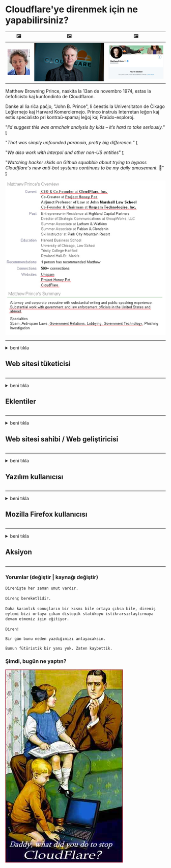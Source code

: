 # Cloudflare'ye direnmek için ne yapabilirsiniz?

| 🖼 | 🖼 | 🖼 |
| --- | --- | --- |
| ![](../image/matthew_prince_teen.jpg) | ![](../image/matthew_prince.jpg) | ![](../image/blockedbymatthewprince.jpg) |


Matthew Browning Prince, naskita la 13an de novembro 1974, estas la ĉefoficisto kaj kunfondinto de Cloudflaron.

Danke al lia riĉa paĉjo, "John B. Prince", li ĉeestis la Universitaton de Ĉikago Leĝlernejo kaj Harvard Komerclernejo.
Princo instruis Interretan leĝon kaj estis specialisto pri kontraŭ-spamaj leĝoj kaj Fraŭdo-esploroj.


"*I’d suggest this was armchair analysis by kids – it’s hard to take seriously.*" [t](https://www.theguardian.com/technology/2015/nov/19/cloudflare-accused-by-anonymous-helping-isis)

"*That was simply unfounded paranoia, pretty big difference.*"  [t](https://twitter.com/xxdesmus/status/992757936123359233)

"*We also work with Interpol and other non-US entities*" [t](https://twitter.com/eastdakota/status/1203028504184360960)

"*Watching hacker skids on Github squabble about trying to bypass Cloudflare's new anti-bot systems continues to be my daily amusement.* 🍿" [t](https://twitter.com/eastdakota/status/1273277839102656515)


![](../image/whoismp.jpg)

---


<details>
<summary>beni tıkla

## Web sitesi tüketicisi
</summary>


- Beğendiğiniz web sitesi Cloudflare kullanıyorsa, onlara Cloudflare kullanmamalarını söyleyin.
  - Facebook, Reddit, Twitter veya Mastodon gibi sosyal medyada sızlanmak hiçbir fark yaratmaz. [Eylemler hashtag'lerden daha yüksektir.](https://twitter.com/phyzonloop/status/1274132092490862594)
  - Kendinizi faydalı hale getirmek istiyorsanız web sitesi sahibiyle iletişime geçmeyi deneyin.

[Cloudflare dedi](https://github.com/Eloston/ungoogled-chromium/issues/783):
```
Sorun yaşadığınız belirli hizmetler veya siteler için yöneticilere ulaşmanızı ve deneyimlerinizi paylaşmanızı öneririz.
```

[Siz istemezseniz, web sitesi sahibi bu sorunu asla bilemez.](../PEOPLE.md)

![](../image/liberapay.jpg)

[Başarılı örnek](https://counterpartytalk.org/t/turn-off-cloudflare-on-counterparty-co-plz/164/5).<br>
Bir sorunun var? [Şimdi sesini yükselt.](https://github.com/maraoz/maraoz.github.io/issues/1) Aşağıdaki örnek.

```
Siz sadece kurumsal sansüre ve kitlesel gözetlemeye yardım ediyorsunuz.
http://crimeflare.eu.org
```

```
Web sayfanız, CloudFlare'nin gizliliği kötüye kullanan özel duvarlı bahçesinde.
http://crimeflare.eu.org
```

- Web sitesinin gizlilik politikasını okumak için biraz zaman ayırın.
  - Web sitesi Cloudflare'nin arkasındaysa veya web sitesi Cloudflare'ye bağlı hizmetleri kullanıyorsa.

"Cloudflare" nin ne olduğunu açıklamalı ve verilerinizi Cloudflare ile paylaşmak için izin istemelidir. Bunu yapmamak, güven kaybına neden olur ve söz konusu web sitesinden kaçınılmalıdır.

[Kabul edilebilir bir gizlilik politikası örneği burada](https://archive.is/bDlTz) ("Subprocessors" > "Entity Name")

```
Gizlilik politikanızı okudum ve Cloudflare kelimesini bulamıyorum.
Verilerimi Cloudflare'ye aktarmaya devam ederseniz sizinle veri paylaşmayı reddediyorum.
http://crimeflare.eu.org
```

Bu, Cloudflare kelimesine sahip olmayan bir gizlilik politikası örneğidir.
[Liberland Jobs](https://archive.is/daKIr) [privacy policy](https://docsend.com/view/feiwyte):

![](../image/cfwontobey.jpg)

Cloudflare kendi gizlilik politikasına sahiptir.
[Cloudflare doxxing insanları seviyor.](https://www.reddit.com/r/GamerGhazi/comments/2s64fe/be_wary_reporting_to_cloudflare/)

İşte web sitesinin kayıt formu için iyi bir örnek.
AFAIK, sıfır web sitesi bunu yapar. Onlara güvenecek misin?

```
"XYZ'ye Kaydol" seçeneğine tıklayarak, hizmet şartlarımızı ve gizlilik bildirimimizi kabul etmiş olursunuz.
Verilerinizi Cloudflare ile paylaşmayı ve ayrıca cloudflare'ın gizlilik bildirimini de kabul etmiş olursunuz.
Cloudflare bilgilerinizi sızdırırsa veya sunucularımıza bağlanmanıza izin vermezse, bu bizim hatamız değildir. [*]

[ kaydol ] [ katılmıyorum ]
```
[*] [PEOPLE.md](../PEOPLE.md)


- Hizmetlerini kullanmamaya çalışın. Cloudflare tarafından izlendiğinizi unutmayın.
  - ["I'm in your TLS, sniffin' your passworz"](../image/iminurtls.jpg)

- Başka bir web sitesi arayın. İnternette alternatifler ve fırsatlar var!

- Arkadaşlarınızı günlük olarak Tor kullanmaya ikna edin.
  - Anonimlik, açık internetin standardı olmalıdır!
  - [Tor projesinin bu projeyi beğenmediğini unutmayın.](../HISTORY.md)

</details>

------

<details>
<summary>beni tıkla

## Eklentiler
</summary>

- Tarayıcınız Firefox, Tor Browser veya Ungoogled Chromium ise aşağıdaki eklentilerden birini kullanın.
  - Başka bir yeni eklenti eklemek istiyorsanız, önce onun hakkında sorun.


| İsim Soyisim | Geliştirici | Destek | Engelleyebilir | Bildirebilir | Chrome |
| -------- | -------- | -------- | -------- | -------- | -------- |
| [Bloku Cloudflaron MITM-Atakon](../subfiles/about.bcma.md) | #Addon | [ ? ](http://crimeflare.eu.org/) | **Evet**     | **Evet**     |  **Evet** |
| [Ĉu ligoj estas vundeblaj al MITM-atako?](../subfiles/about.ismm.md) | #Addon | [ ? ](http://crimeflare.eu.org/) | Hayır     | **Evet**     |  **Evet** |
| [Ĉu ĉi tiuj ligoj blokos Tor-uzanton?](../subfiles/about.isat.md) | #Addon | [ ? ](http://crimeflare.eu.org/) | Hayır     | **Evet**     |  **Evet** |
| [Block Cloudflare MITM Attack](https://trac.torproject.org/projects/tor/attachment/ticket/24351/block_cloudflare_mitm_attack-1.0.14.1-an%2Bfx.xpi)<br>[**DELETED BY TOR PROJECT**](../HISTORY.md) | nullius | [ ? ](tool/block_cloudflare_mitm_fx), [Link](http://crimeflare.eu.org/) | **Evet**     | **Evet**     |  Hayır |
| [TPRB](http://34ahehcli3epmhbu2wbl6kw6zdfl74iyc4vg3ja4xwhhst332z3knkyd.onion/) | Sw | [ ? ](http://34ahehcli3epmhbu2wbl6kw6zdfl74iyc4vg3ja4xwhhst332z3knkyd.onion/) | **Evet**     | **Evet**     |  Hayır |
| [Detect Cloudflare](https://addons.mozilla.org/en-US/firefox/addon/detect-cloudflare/) | Frank Otto | [ ? ](https://github.com/traktofon/cf-detect) | Hayır     | **Evet**     |  Hayır |
| [True Sight](https://addons.mozilla.org/en-US/firefox/addon/detect-cloudflare-plus/) | claustromaniac | [ ? ](https://github.com/claustromaniac/detect-cloudflare-plus) | Hayır     | **Evet**     |  Hayır |
| [Which Cloudflare datacenter am I visiting?](https://addons.mozilla.org/en-US/firefox/addon/cf-pop/) | 依云 | [ ? ](https://github.com/lilydjwg/cf-pop) | Hayır     | **Evet**     |  Hayır |


- "Merkezi olmayan gözler", "CDNJS (Cloudflare)" bağlantısını durdurabilir.
  - Çok sayıda isteğin ağlara ulaşmasını engeller ve sitelerin bozulmasını önlemek için yerel dosyalar sunar.
  - Geliştirici yanıtladı: "[very concerning indeed](https://github.com/Synzvato/decentraleyes/issues/236#issuecomment-352049501)", "[widespread usage severely centralizes the web](https://github.com/Synzvato/decentraleyes/issues/251#issuecomment-366752049)"

- [Ayrıca, Cloudflare sertifikasını Sertifika Yetkilinizden (CA) kaldırabilir veya bu sertifikaya güvenmeyebilirsiniz.](https://www.ssl.com/how-to/remove-root-certificate-firefox/)

</details>

------

<details>
<summary>beni tıkla

## Web sitesi sahibi / Web geliştiricisi
</summary>


![](../image/word_cloudflarefree.jpg)

- Cloudflare çözümünü kullanmayın, Dönem.
  - Bundan daha iyisini yapabilirsin, değil mi? [Cloudflare aboneliklerini, planlarını, etki alanlarını veya hesapları nasıl kaldıracağınız aşağıda açıklanmıştır.](https://support.cloudflare.com/hc/en-us/articles/200167776-Removing-subscriptions-plans-domains-or-accounts)

| 🖼 | 🖼 |
| --- | --- |
| ![](../image/htmlalertcloudflare.jpg) | ![](../image/htmlalertcloudflare2.jpg) |

- Daha fazla müşteri mi istiyorsunuz? Ne yapacağını biliyorsun. İpucu "çizginin üstünde" dir.
  - [Merhaba, "Gizliliğinizi ciddiye alıyoruz" yazdınız ama "403 Yasaklı Anonim Proxy'ye İzin Verilmiyor" hatası aldım.](https://it.slashdot.org/story/19/02/19/0033255/stop-saying-we-take-your-privacy-and-security-seriously) Tor veya VPN'i neden engelliyorsunuz? [Ve neden geçici e-postaları engelliyorsunuz?](http://523kpawzkarw3j6afz2elxfs4h3hfclomkcmbjs6kaimo4lokympi6yd.onion/)

![](../image/anonexist.jpg)

- Cloudflare kullanmak, kesinti olasılığını artıracaktır. Sunucunuz kapalıysa veya Cloudflare çalışmıyorsa ziyaretçiler web sitenize erişemez.
  - [Cloudflare'nin asla düşmediğini gerçekten düşündün mü?](https://www.ibtimes.com/cloudflare-down-not-working-sites-producing-504-gateway-timeout-errors-2618008) [Another](https://twitter.com/Jedduff/status/1097875615997399040) [sample](https://twitter.com/search?f=tweets&vertical=default&q=Cloudflare%20is%20having%20problems). [Need more](../PEOPLE.md)?

![](../image/cloudflareinternalerror.jpg)

- "API hizmetinizi", "yazılım güncelleme sunucunuzu" veya "RSS beslemenizi" proxy olarak kullanmak müşterinize zarar verir. Bir müşteri sizi aradı ve "Artık API'nizi kullanamıyorum" dedi ve neler olduğu hakkında hiçbir fikriniz yok. Cloudflare, müşterinizi sessizce engelleyebilir. Sence tamam mı?
  - Birçok RSS okuyucu istemcisi ve RSS okuyucu çevrimiçi hizmeti vardır. İnsanların abone olmasına izin vermiyorsan neden RSS beslemesi yayınlıyorsun?

![](../image/rssfeedovercf.jpg)

- HTTPS sertifikasına ihtiyacınız var mı? "Let's Encrypt" kullanın veya CA şirketinden satın alın.

- DNS sunucusuna ihtiyacınız var mı? Kendi sunucunuzu kuramıyor musunuz? Peki ya onlar: [Hurricane Electric Free DNS](https://dns.he.net/), [Dyn.com](https://dyn.com/dns/), [1984 Hosting](https://www.1984hosting.com/), [Afraid.Org (TOR kullanıyorsanız yönetici hesabınızı silin)](https://freedns.afraid.org/)

- Barındırma hizmeti mi arıyorsunuz? Sadece ücretsiz mi? Peki ya onlar: [Onion Service](http://vww6ybal4bd7szmgncyruucpgfkqahzddi37ktceo3ah7ngmcopnpyyd.onion/en/security/network-security/tor/onionservices-best-practices), [Free Web Hosting Area](https://freewha.com/), [Autistici/Inventati Web Site Hosting](https://www.autinv5q6en4gpf4.onion/services/website), [Github Pages](https://pages.github.com/), [Surge](https://surge.sh/)
  - [Cloudflare için alternatifler](../subfiles/cloudflare-alternatives.md)

- "Cloudflare-ipfs.com" kullanıyor musunuz? [Cloudflare IPFS'nin kötü olduğunu biliyor musunuz?](../PEOPLE.md)

- OWASP ve Fail2Ban gibi Web Uygulaması Güvenlik Duvarını sunucunuza kurun ve uygun şekilde yapılandırın.
  - Tor'u engellemek bir çözüm değildir. Herkesi sadece küçük kötü kullanıcılar için cezalandırmayın.

- "Cloudflare Warp" kullanıcılarının web sitenize erişmesini yeniden yönlendirin veya engelleyin. Ve yapabiliyorsanız bir neden belirtin.

> IP listesi: "[Cloudflare’nin mevcut IP aralıkları](cloudflare_inc/)"

> A: Sadece onları engelle

```
server {
...
deny 173.245.48.0/20;
deny 103.21.244.0/22;
deny 103.22.200.0/22;
deny 103.31.4.0/22;
deny 141.101.64.0/18;
deny 108.162.192.0/18;
deny 190.93.240.0/20;
deny 188.114.96.0/20;
deny 197.234.240.0/22;
deny 198.41.128.0/17;
deny 162.158.0.0/15;
deny 104.16.0.0/12;
deny 172.64.0.0/13;
deny 131.0.72.0/22;
deny 2400:cb00::/32;
deny 2606:4700::/32;
deny 2803:f800::/32;
deny 2405:b500::/32;
deny 2405:8100::/32;
deny 2a06:98c0::/29;
deny 2c0f:f248::/32;
...
}
```

> B: Uyarı sayfasına yönlendir

```
http {
...
geo $iscf {
default 0;
173.245.48.0/20 1;
103.21.244.0/22 1;
103.22.200.0/22 1;
103.31.4.0/22 1;
141.101.64.0/18 1;
108.162.192.0/18 1;
190.93.240.0/20 1;
188.114.96.0/20 1;
197.234.240.0/22 1;
198.41.128.0/17 1;
162.158.0.0/15 1;
104.16.0.0/12 1;
172.64.0.0/13 1;
131.0.72.0/22 1;
2400:cb00::/32 1;
2606:4700::/32 1;
2803:f800::/32 1;
2405:b500::/32 1;
2405:8100::/32 1;
2a06:98c0::/29 1;
2c0f:f248::/32 1;
}
...
}

server {
...
if ($iscf) {rewrite ^ https://example.com/cfwsorry.php;}
...
}

<?php
header('HTTP/1.1 406 Not Acceptable');
echo <<<CLOUDFLARED
Thank you for visiting ourwebsite.com!<br />
We are sorry, but we can't serve you because your connection is being intercepted by Cloudflare.<br />
Please read http://crimeflare.eu.org for more information.<br />
CLOUDFLARED;
die();
```

- Özgürlüğe inanıyorsanız ve anonim kullanıcıları hoş karşılarsanız Tor Onion Service veya I2P insite kurun.

- Diğer Clearnet / Tor ikili web sitesi operatörlerinden tavsiye isteyin ve anonim arkadaşlar edinin!

</details>

------

<details>
<summary>beni tıkla

## Yazılım kullanıcısı
</summary>


- Discord, CloudFlare kullanıyor. Alternatifler? Öneririz [**Briar** (Android)](https://f-droid.org/en/packages/org.briarproject.briar.android/), [Ricochet (PC)](https://ricochet.im/), [Tox + Tor (Android/PC)](https://tox.chat/download.html)
  - Briar, Tor daemon'u içerir, böylece Orbot'u kurmanız gerekmez.
  - Qwtch geliştiricileri, Open Privacy, stop_cloudflare projesini bildirimde bulunmaksızın git hizmetlerinden sildi.

- Debian GNU / Linux veya herhangi bir türevini kullanıyorsanız, abone olun: [bug #831835](https://bugs.debian.org/cgi-bin/bugreport.cgi?bug=831835). Ve yapabiliyorsanız, yamayı doğrulamaya ve bakımcının kabul edilip edilmemesi konusunda doğru sonuca varmasına yardımcı olun.

- Bu tarayıcıları her zaman önerin.

| İsim Soyisim | Geliştirici | Destek | Yorum Yap |
| -------- | -------- | -------- | -------- |
| [Ungoogled-Chromium](https://ungoogled-software.github.io/ungoogled-chromium-binaries/) | Eloston | [ ? ](https://github.com/Eloston/ungoogled-chromium) | PC (Win, Mac, Linux)  _!Tor_ |
| [Bromite](https://www.bromite.org/fdroid) | Bromite | [ ? ](https://github.com/bromite/bromite/issues) | Android  _!Tor_ |
| [Tor Browser](https://www.torproject.org/download/) | Tor Project | [ ? ](https://support.torproject.org/) | PC (Win, Mac, Linux)  _Tor_|
| [Tor Browser Android](https://www.torproject.org/download/) | Tor Project | [ ? ](https://support.torproject.org/) | Android  _Tor_|
| [Onion Browser](https://itunes.apple.com/us/app/onion-browser/id519296448?mt=8) | Mike Tigas | [ ? ](https://github.com/OnionBrowser/OnionBrowser/issues) | Apple iOS  _Tor_|
| [GNU/Icecat](https://www.gnu.org/software/gnuzilla/) | GNU | [ ? ](https://www.gnu.org/software/gnuzilla/) | PC (Linux) |
| [IceCatMobile](https://f-droid.org/en/packages/org.gnu.icecat/) | GNU | [ ? ](https://lists.gnu.org/mailman/listinfo/bug-gnuzilla) | Android |
| [Iridium Browser](https://iridiumbrowser.de/about/) | Iridium | [ ? ](https://github.com/iridium-browser/iridium-browser/) | PC (Win, Mac, Linux, OpenBSD) |


Diğer yazılımların gizliliği kusurludur. Bu, Tor tarayıcısının "mükemmel" olduğu anlamına gelmez.
İnternette ve teknolojide% 100 güvenli veya% 100 özel yoktur.

- Tor kullanmak istemiyor musunuz? Tor daemon ile herhangi bir tarayıcıyı kullanabilirsiniz.
  - [Tor projesinin bundan hoşlanmadığını unutmayın.](https://support.torproject.org/tbb/tbb-9/) Yapabiliyorsanız Tor Tarayıcı kullanın.
- [Chromium'u Tor ile kullanma](../subfiles/chromium_tor.md)


Diğer yazılımların gizliliği hakkında konuşalım.

- [Gerçekten Firefox kullanmanız gerekiyorsa, "Firefox ESR" yi seçin.](https://www.mozilla.org/en-US/firefox/organizations/)
  - [Firefox - Casus Yazılım Gözcüsü](https://spyware.neocities.org/articles/firefox.html)
  - [Firefox ifade özgürlüğünü reddediyor, özgür konuşmayı yasaklıyor](https://web.archive.org/web/20200423010026/https://reclaimthenet.org/firefox-rejects-free-speech-bans-free-speech-commenting-plugin-dissenter-from-its-extensions-gallery/)
  - ["100'den fazla olumsuz oy. Görünüşe göre bir yazılım şirketinden bağlı kalmasını istemek ... bu günlerde çok fazla."](https://old.reddit.com/r/firefox/comments/gutdiw/weve_got_work_to_do_the_mozilla_blog/fslbbb6/)
  - [Uh, Firefox neden bana URL çubuğumda sponsorlu bağlantılar gösteriyor?](https://www.reddit.com/r/firefox/comments/jybx2w/uh_why_is_firefox_showing_me_sponsored_links_in/)
  - [Mozilla - Enkarne Şeytan](https://digdeeper.neocities.org/ghost/mozilla.html)

- [Unutmayın, Mozilla Cloudflare hizmetini kullanıyor.](https://www.robtex.com/dns-lookup/www.mozilla.org) [Ayrıca ürünlerinde Cloudflare'nin DNS hizmetini kullanıyorlar.](https://www.theregister.co.uk/2018/03/21/mozilla_testing_dns_encryption/)

- [Mozilla bu bileti resmen reddetti.](https://bugzilla.mozilla.org/show_bug.cgi?id=1426618)

- [Firefox Focus bir şakadır.](https://github.com/mozilla-mobile/focus-android/issues/1743) [Telemetriyi kapatmaya söz verdiler ama değiştirdiler.](https://github.com/mozilla-mobile/focus-android/issues/4210)

- [PaleMoon / Basilisk geliştiricisi Cloudflare'yi seviyor.](https://github.com/mozilla-mobile/focus-android/issues/1743#issuecomment-345993097)
  - [Pale Moon'un Arşiv Sunucusu, 18 Ay boyunca saldırıya uğradı ve kötü amaçlı yazılım yaydı](https://www.reddit.com/r/privacytoolsIO/comments/cc808y/pale_moons_archive_server_hacked_and_spread/)
  - Tor kullanıcılarından da nefret ediyor - "[Tor'a düşman olmasına izin verin. Bence çoğu site, aşırı yüksek suistimal faktörü göz önüne alındığında Tor'a düşman olmalıdır.](https://github.com/yacy/yacy_search_server/issues/314#issuecomment-565932097)"

- [Waterfox'ta ciddi "ev telefonu" sorunu var](https://spyware.neocities.org/articles/waterfox.html)

- [Google Chrome bir casus yazılımdır.](https://www.gnu.org/proprietary/malware-google.en.html)
  - [Google, etkinliğinizin profilini çıkarır.](https://spyware.neocities.org/articles/chrome.html)

- [SRWare Iron, çok fazla telefonun ev bağlantısı kuruyor.](https://spyware.neocities.org/articles/iron.html) Ayrıca Google alanlarına da bağlanır.

- [Brave Browser beyaz listeye Facebook / Twitter izleyicileri.](https://www.bleepingcomputer.com/news/security/facebook-twitter-trackers-whitelisted-by-brave-browser/)
  - [İşte daha fazla sorun.](https://spyware.neocities.org/articles/brave.html)
  - [binance bağlı kuruluş kimliği](https://twitter.com/cryptonator1337/status/1269594587716374528)

- [Microsoft Edge, Facebook'un Flash kodunu kullanıcıların arkasından çalıştırmasına izin veriyor.](https://www.zdnet.com/article/microsoft-edge-lets-facebook-run-flash-code-behind-users-backs/)

- [Vivaldi, mahremiyetinize saygı duymuyor.](https://spyware.neocities.org/articles/vivaldi.html)

- [Opera casus yazılım seviyesi: Son Derece Yüksek](https://spyware.neocities.org/articles/opera.html)

- Apple iOS: [Esasen kötü amaçlı yazılım olduğu için iOS kullanmamalısınız.](https://www.gnu.org/proprietary/malware-apple.html)

Bu nedenle, yalnızca yukarıdaki tabloyu öneriyoruz. Başka hiçbir şey.

</details>

------

<details>
<summary>beni tıkla

## Mozilla Firefox kullanıcısı
</summary>


- "Firefox Nightly", devre dışı bırakma yöntemi olmadan Mozilla sunucularına hata ayıklama düzeyinde bilgi gönderir.
  - [Mozilla sunucuları Cloudflare'yi kullanıyor](https://www.digwebinterface.com/?hostnames=www.mozilla.org%0D%0Amozilla.cloudflare-dns.com&type=&ns=resolver&useresolver=8.8.4.4&nameservers=)

- Firefox'un Mozilla sunucularına bağlanmasını yasaklamak mümkündür.
  - [Mozilla'nın politika şablonları kılavuzu](https://github.com/mozilla/policy-templates/blob/master/README.md)
  - Bu numaranın sonraki sürümlerde çalışmayı bırakabileceğini unutmayın, çünkü Mozilla kendilerini beyaz listeye eklemeyi sever.
  - Bunları tamamen engellemek için güvenlik duvarı ve DNS filtresini kullanın.

"`/distribution/policies.json`"

>     "WebsiteFilter": {
> 		"Block": [
> 		"*://*.mozilla.com/*",
> 		"*://*.mozilla.net/*",
> 		"*://*.mozilla.org/*",
> 		"*://webcompat.com/*",
> 		"*://*.firefox.com/*",
> 		"*://*.thunderbird.net/*",
> 		"*://*.cloudflare.com/*"
> 		]
>     },


- ~~Mozilla'nın izleyicisine Cloudflare kullanmamalarını söyleyen bir hata bildirin.~~ Bugzilla'da bir hata raporu vardı. Birçok kişi endişelerini dile getirdi, ancak hata 2018'de yönetici tarafından gizlendi.

- DoH'yi Firefox'ta devre dışı bırakabilirsiniz.
  - [Firefox'un varsayılan DNS sağlayıcısını değiştirin](../subfiles/change-firefox-dns.md)

![](../image/firefoxdns.jpg)

- [ISP dışı DNS kullanmak istiyorsanız, OpenNIC Tier2 DNS hizmetini veya Cloudflare olmayan DNS hizmetlerinden herhangi birini kullanmayı düşünün.](https://wiki.opennic.org/start)
![](../image/opennic.jpg)
  - Cloudflare'yi DNS ile engelleyin. [Crimeflare DNS](https://dns.crimeflare.eu.org/)

- Tor'u DNS çözümleyici olarak kullanabilirsiniz. [Tor uzmanı değilseniz, buradan soru sorun.](https://tor.stackexchange.com/)

> **Nasıl?**
> 1. Tor'u indirin ve bilgisayarınıza kurun.
> 2. Bu satırı "torrc" dosyasına ekleyin.
> DNSPort 127.0.0.1:53
> 3. Tor'u yeniden başlatın.
> 4. Bilgisayarınızın DNS sunucusunu "127.0.0.1" olarak ayarlayın.

</details>

------

<details>
<summary>beni tıkla

## Aksiyon
</summary>


- Çevrenizdeki diğer kişilere Cloudflare'nin tehlikeleri hakkında bilgi verin.

- [Bu depoyu geliştirmeye yardımcı olun.](http://crimeflare.eu.org).
  - Hem listeler, hem ona karşı çıkan argümanlar hem de ayrıntılar.

- [Cloudflare (ve benzeri şirketler) ile işlerin ters gittiği yerleri belgeleyin ve herkese açık hale getirin, bunu yaparken bu depodan bahsettiğinizden emin olun.](http://crimeflare.eu.org) :)

- Web'i dünyanın farklı bölgelerinin perspektifinden deneyimleyebilmeleri için varsayılan olarak daha fazla kişinin Tor'u kullanmasını sağlayın.

- Dünyayı Cloudflare'den kurtarmaya adanmış sosyal medya ve et alanında başlangıç ​​grupları.

- Uygun olduğu durumlarda, bu arşivdeki bu gruplara bağlantı verin - burası, gruplar halinde birlikte çalışmayı koordine etmek için bir yer olabilir.

- [Cloudflare'ye kurumsal olmayan anlamlı bir alternatif sağlayabilecek bir kooperatif kurun.](../subfiles/cloudflare-alternatives.md)

- En azından Cloudflare'ye karşı çok katmanlı savunma sağlamaya yardımcı olacak alternatifleri bize bildirin.

- Cloudflare müşterisiyseniz, gizlilik ayarlarınızı belirleyin ve onların ihlal etmesini bekleyin.
  - [Ardından onları spam önleme / gizlilik ihlali suçlamasıyla karşı karşıya getirin.](https://twitter.com/thexpaw/status/1108424723233419264)

- Amerika Birleşik Devletleri'ndeyseniz ve söz konusu web sitesi bir banka veya muhasebeci ise, Gramm – Leach – Bliley Yasası veya Zorluklu Amerikalılar Yasası kapsamında yasal baskı uygulamaya çalışın ve ne kadar ilerlediğinizi bize bildirin .

- Web sitesi bir devlet sitesiyse, ABD Anayasasının 1. Değişikliği uyarınca yasal baskı oluşturmaya çalışın.

- AB vatandaşıysanız, kişisel bilgilerinizi Genel Veri Koruma Yönetmeliği kapsamında göndermek için web sitesi ile iletişime geçin. Size bilgilerinizi vermeyi reddederlerse, bu yasa ihlalidir.

- Web sitelerinde hizmet sunduğunu iddia eden şirketler için, bunları tüketici koruma kuruluşlarına ve BBB'ye "yanlış reklam" olarak bildirmeyi deneyin. Cloudflare web siteleri, Cloudflare sunucuları tarafından sunulur.

- [ITU, ABD bağlamında, Cloudflare'nin antitröst yasasının kendilerine getirilebileceği kadar büyümeye başladığını öne sürüyor.](https://www.itu.int/en/ITU-T/Workshops-and-Seminars/20181218/Documents/Geoff_Huston_Presentation.pdf)

- GNU GPL sürüm 4'ün, tüm GPLv4 ve sonraki programlar için en azından kaynak koda Tor kullanıcılarına karşı ayrımcılık yapmayan bir ortam aracılığıyla erişilebilmesini gerektiren bu tür bir hizmetin arkasında kaynak kodu depolamaya karşı bir hüküm içerebileceği düşünülebilir.

</details>

------

### Yorumlar (değiştir | kaynağı değiştir)

```
Direnişte her zaman umut vardır.

Direnç bereketlidir.

Daha karanlık sonuçların bir kısmı bile ortaya çıksa bile, direniş eylemi bizi ortaya çıkan distopik statükoyu istikrarsızlaştırmaya devam etmemiz için eğitiyor.

Diren!
```

```
Bir gün bunu neden yazdığımızı anlayacaksın.
```

```
Bunun fütüristik bir yanı yok. Zaten kaybettik.
```

### Şimdi, bugün ne yaptın?


![](../image/stopcf.jpg)
